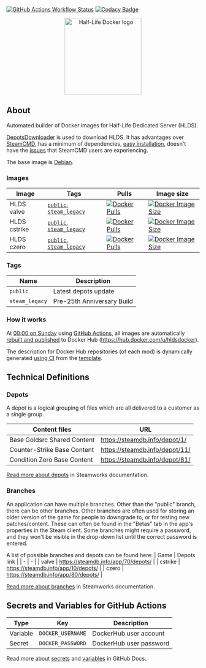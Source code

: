 [![GitHub Actions Workflow Status](https://img.shields.io/github/actions/workflow/status/hldsdocker/hlds/CI.yml?logo=github&logoColor=white)](https://github.com/hldsdocker/hlds/actions/workflows/CI.yml)
[![Codacy Badge](https://app.codacy.com/project/badge/Grade/110aad918e184a51956adf55f6e770b3)](https://app.codacy.com/gh/hldsdocker/hlds/dashboard?utm_source=gh&utm_medium=referral&utm_content=&utm_campaign=Badge_grade)

<p align="center">
    <img src="https://avatars.githubusercontent.com/u/165314416" alt="Half-Life Docker logo" width=200>
</p>

## About
Automated builder of Docker images for Half-Life Dedicated Server (HLDS).

[DepotsDownloader](https://github.com/SteamRE/DepotDownloader/) is used to download HLDS. It has advantages over [SteamCMD](https://developer.valvesoftware.com/wiki/SteamCMD), has a minimum of dependencies, [easy installation](https://github.com/hldsdocker/hlds/blob/67b4583a400a210b87198b923be6c6fa128bc0d4/Dockerfile#L23-L26), doesn't have the [issues](https://developer.valvesoftware.com/wiki/SteamCMD#Only_the_HLDS_Engine_is_Downloaded) that SteamCMD users are experiencing.

The base image is [Debian](https://hub.docker.com/_/debian).

### Images
| Image | Tags | Pulls | Image size |
| - | - | - | - |
| HLDS valve | [`public`, `steam_legacy`](https://hub.docker.com/r/hldsdocker/valve/tags) | [![Docker Pulls](https://img.shields.io/docker/pulls/hldsdocker/valve?logo=docker&logoColor=blue)](https://hub.docker.com/r/hldsdocker/valve) | [![Docker Image Size](https://img.shields.io/docker/image-size/hldsdocker/valve?logo=docker&logoColor=blue)](https://hub.docker.com/r/hldsdocker/valve) |
| HLDS cstrike | [`public`, `steam_legacy`](https://hub.docker.com/r/hldsdocker/cstrike/tags) | [![Docker Pulls](https://img.shields.io/docker/pulls/hldsdocker/cstrike?logo=docker&logoColor=blue)](https://hub.docker.com/r/hldsdocker/cstrike) | [![Docker Image Size](https://img.shields.io/docker/image-size/hldsdocker/cstrike?logo=docker&logoColor=blue)](https://hub.docker.com/r/hldsdocker/cstrike) |
| HLDS czero | [`public`, `steam_legacy`](https://hub.docker.com/r/hldsdocker/czero/tags) | [![Docker Pulls](https://img.shields.io/docker/pulls/hldsdocker/czero?logo=docker&logoColor=blue)](https://hub.docker.com/r/hldsdocker/czero) | [![Docker Image Size](https://img.shields.io/docker/image-size/hldsdocker/czero?logo=docker&logoColor=blue)](https://hub.docker.com/r/hldsdocker/czero) |

### Tags
| Name | Description |
| - | - |
| `public` | Latest depots update |
| `steam_legacy` | Pre-25th Anniversary Build |

### How it works
At [00:00 on Sunday](https://github.com/hldsdocker/hlds/blob/67b4583a400a210b87198b923be6c6fa128bc0d4/.github/workflows/CI.yml#L12C3-L13C24) using [GitHub Actions](https://github.com/hldsdocker/hlds/actions), all images are automatically [rebuilt and published](https://github.com/hldsdocker/hlds/blob/67b4583a400a210b87198b923be6c6fa128bc0d4/.github/workflows/CI.yml#L54-L66) to Docker Hub (https://hub.docker.com/u/hldsdocker). 

The description for Docker Hub repositories (of each mod) is dynamically generated [using CI](.github\workflows\dockerhub-description.yml) from the [template](.github/.teamplate-README.md). 

## Technical Definitions
### Depots
A depot is a logical grouping of files which are all delivered to a customer as a single group.

| Content files | URL |
| - | - |
| Base Goldsrc Shared Content | https://steamdb.info/depot/1/   |
| Counter-Strike Base Content | https://steamdb.info/depot/11/  |
| Condition Zero Base Content | https://steamdb.info/depot/81/  |

[Read more about depots](https://partner.steamgames.com/doc/store/application/depots) in Steamworks documentation.

### Branches
An application can have multiple branches. Other than the "public" branch, there can be other branches. Other branches are often used for storing an older version of the game for people to downgrade to, or for testing new patches/content. These can often be found in the "Betas" tab in the app's properties in the Steam client. Some branches might require a password, and they won't be visible in the drop-down list until the correct password is entered.

A list of possible branches and depots can be found here:
| Game | Depots link |
| - | - |
| valve     | https://steamdb.info/app/70/depots/ |
| cstrike   | https://steamdb.info/app/10/depots/ |
| сzero     | https://steamdb.info/app/80/depots/ |


[Read more about branches](https://partner.steamgames.com/doc/store/application/branches) in Steamworks documentation.

## Secrets and Variables for GitHub Actions
| Type | Key | Description |
| - | - | - |
| Variable  | `DOCKER_USERNAME` | DockerHub user account |
| Secret    | `DOCKER_PASSWORD` | DockerHub user password |

Read more about [secrets](https://docs.github.com/en/actions/learn-github-actions/variables#using-the-vars-context-to-access-configuration-variable-values) and [variables](https://docs.github.com/en/actions/security-guides/using-secrets-in-github-actions)
 in GitHub Docs.